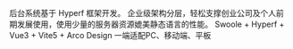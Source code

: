 后台系统基于 Hyperf 框架开发。
企业级架构分层，轻松支撑创业公司及个人前期发展使用，使用少量的服务器资源媲美静态语言的性能。
Swoole + Hyperf + Vue3 + Vite5 + Arco Design
一端适配PC、移动端、平板
